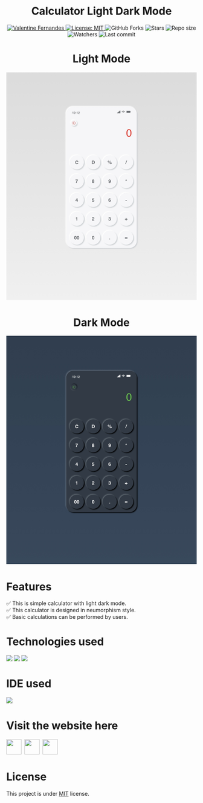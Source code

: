 <h1 align="center"> Calculator Light Dark Mode </h1>

<p align="center"> 
<a href="http://www.linkedin.com/in/valentine-fernandes-75701622b">
       <img alt="Valentine Fernandes" src="https://img.shields.io/badge/-ValentineFernandes-FF6347?style=flat&logo=Linkedin&logoColor=white" />
   </a>
  <a href="https://github.com/ValentineFernandes/calculator-light-dark-mode/blob/main/LICENSE">
    <img alt="License: MIT" src="https://img.shields.io/github/license/ValentineFernandes/calculator-light-dark-mode?color=red" target="_blank" />
  </a>
  <img alt="GitHub Forks" src="https://img.shields.io/github/forks/ValentineFernandes/calculator-light-dark-mode?color=red" />
  <img alt="Stars" src="https://img.shields.io/github/stars/ValentineFernandes/calculator-light-dark-mode?color=red" />
  <img alt="Repo size" src="https://img.shields.io/github/repo-size/ValentineFernandes/calculator-light-dark-mode?color=red" />
<img alt= "Watchers" src="https://img.shields.io/github/watchers/ValentineFernandes/calculator-light-dark-mode?color=red" />
<img alt= "Last commit" src="https://img.shields.io/github/last-commit/ValentineFernandes/calculator-light-dark-mode?color=red" />
</p>

<h1 align="center">Light Mode </h1>
<div align="center">
<img width="600" src="https://github.com/ValentineFernandes/ValentineFernandes/blob/main/Portfolio/light.jpg">
</div>

<h1 align="center">Dark Mode </h1>
<div align="center">
<img width="600" src="https://github.com/ValentineFernandes/ValentineFernandes/blob/main/Portfolio/dark.jpg">
</div>

# Features
✅ This is simple calculator with light dark mode.<br/> 
✅ This calculator is designed in neumorphism style.<br/> 
✅ Basic calculations can be performed by users.

# Technologies used
<img src="https://img.shields.io/badge/HTML5-FF3300?style=for-the-badge&logo=html5&logoColor=white">
<img src="https://img.shields.io/badge/CSS3-0066FF?style=for-the-badge&logo=css3&logoColor=white">
<img src="https://img.shields.io/badge/JavaScript-FFF600?style=for-the-badge&logo=javascript&logoColor=white">

# IDE used
<img src="https://img.shields.io/badge/Atom-00E68A?style=for-the-badge&logo=Atom&logoColor=white">

# Visit the website here
<a href="https://valentinefernandes.github.io/calculator-light-dark-mode/">
<img width="40" height="40" src="https://github.com/ValentineFernandes/ValentineFernandes/blob/main/Portfolio/github.png"></a>
&nbsp;<a href="https://calculatorlightdarkmode.netlify.app"><img width="40" height="40" src="https://github.com/ValentineFernandes/ValentineFernandes/blob/main/Portfolio/netlify.jpg"></a>
&nbsp;<a href="https://calculator-light-dark-mode-three.vercel.app/"><img width="40" height="40" src="https://github.com/ValentineFernandes/ValentineFernandes/blob/main/Portfolio/vercel.png"></a>

# License
This project is under <a href="https://github.com/ValentineFernandes/calculator-light-dark-mode/blob/main/LICENSE">MIT</a> license. 




